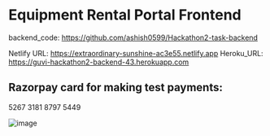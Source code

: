 # Equipment Rental Portal Frontend

backend_code: https://github.com/ashish0599/Hackathon2-task-backend

Netlify URL: https://extraordinary-sunshine-ac3e55.netlify.app
Heroku_URL: https://guvi-hackathon2-backend-43.herokuapp.com


## Razorpay card for making test payments:
5267 3181 8797 5449

![image](https://user-images.githubusercontent.com/37235986/143156054-38d33198-4261-4dcc-b936-b144aea3119d.png)

